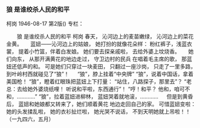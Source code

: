 ### 狼  是谁绞杀人民的和平
柯岗
1946-08-17
第2版()
专栏：

　　狼
    是谁绞杀人民的和平
    柯岗
    春天，
    沁河边上的麦苗嫩绿，
    沁河边上的菜花金黄。
　
    蓝妞——沁河边上的姑娘，
    她打扮的就像花朵样：
    粉红裤子，浅蓝衣裳，
    提着小竹篮，伴着白发娘。
    她们要去探亲戚啦，
    去给外婆上坟烧香。
　
    她们向东，
    从那开满黄花的地边走过，
    守卫边村的民兵
    在唱着毛主席的歌，
    那蓝妞还低声的和。
    可是她们只穿过一块麦田，
    只翻过一座沙岗，
    只走了一里多路，
    到叶岭村西就碰见了“狼”！
　
    “狼”，脖上挂着“中央牌”
    “狼”，说着中国话，拿着美国枪！
    “狼”，瞪着红眼珠把蓝妞上下打量：
    “站住，八路探子，那里去”？
    “老总：去给她外婆烧纸哩！
    听说和平啦，东西通行”！
    “哼！和平？
    他和，咱可不和，…………”
    “狼”，拉着蓝妞进柳林，
    蓝妞哭着就地滚，…………
　
    但是到黄昏后，
    蓝妞和她娘都又转来了，她们顺着黄花
    地边走回自己的家。
    可惜蓝妞变啦：
    她的头发揉乱啦，
    她的衣衫扯烂啦，
    她光哭不说话，
    不到天明她就上吊啦！！
                          （一九四六，五月）

